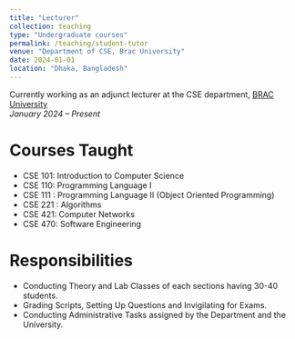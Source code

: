 ```yaml
---
title: "Lecturer"
collection: teaching
type: "Undergraduate courses"
permalink: /teaching/student-tutor
venue: "Department of CSE, Brac University"
date: 2024-01-01
location: "Dhaka, Bangladesh"
---
```


Currently working as an adjunct lecturer at the CSE department, [BRAC University](www.bracu.ac.bd)  
*January 2024 – Present*

Courses Taught
======
- CSE 101: Introduction to Computer Science  
- CSE 110: Programming Language I  
- CSE 111 : Programming Language II (Object Oriented Programming)  
- CSE 221 : Algorithms  
- CSE 421: Computer Networks  
- CSE 470: Software Engineering  

Responsibilities
======
- Conducting Theory and Lab Classes of each sections having 30-40 students.  
- Grading Scripts, Setting Up Questions and Invigilating for Exams.  
- Conducting Administrative Tasks assigned by the Department and the University.   

